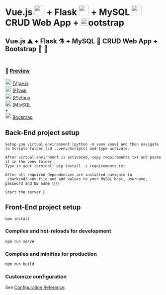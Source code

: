 # Vue.js <img src="https://cdn.icon-icons.com/icons2/2107/PNG/512/file_type_vue_icon_130078.png" width="32px"/> + Flask <img src="https://cdn.icon-icons.com/icons2/2148/PNG/512/flask_icon_132389.png" width="32px"> + MySQL <img src="https://cdn.icon-icons.com/icons2/2415/PNG/512/mysql_original_wordmark_logo_icon_146417.png" width="32px"/> CRUD Web App \+ <img src="https://cdn.icon-icons.com/icons2/2415/PNG/512/bootstrap_plain_logo_icon_146619.png" width="24px"/>ootstrap

## Vue.js ⛰️ + Flask ⚗️ + MySQL 🐬 CRUD Web App + Bootstrap 🥾 🙌 <br><br>

### 🎥 [Preview](https://youtu.be/OdjPbLJn3Dg)

<img src="https://cdn.icon-icons.com/icons2/2107/PNG/512/file_type_vue_icon_130078.png" width="20px"/> [[V]ue.js](https://v3.vuejs.org/)<br>
<img src="https://cdn.icon-icons.com/icons2/2148/PNG/512/flask_icon_132389.png" width="20px"/> [[F]lask](https://flask.palletsprojects.com/en/2.0.x/)<br>
<img src="https://cdn.icon-icons.com/icons2/112/PNG/512/python_18894.png" width="20px"/> [[P]ython](https://www.python.org/) <br>
<img src="https://cdn.icon-icons.com/icons2/2415/PNG/512/mysql_original_wordmark_logo_icon_146417.png" width="20px"/> [[M]ySQL](https://www.mysql.com/)<br>
\+ <br>
<img src="https://cdn.icon-icons.com/icons2/2415/PNG/512/bootstrap_plain_logo_icon_146619.png" width="20px"/> [Bootstrap](https://getbootstrap.com/)

## Back-End project setup

```
Setup you virtual environment [python -m venv venv] and then navigate to Scripts folder [cd ..venv/Scripts] and type activate.
```

```
After virtual envirnment is activated, copy requirements.txt and paste it in the venv folder.
Type in your terminal: pip install -r requirements.txt
```

```
After all required dependencies are installed navigate to ./backend/.env file and add values to your MySQL host, username, password and DB name 🔗🧔🔐
```

```
Start the server 🐍
```

## Front-End project setup

```
npm install
```

### Compiles and hot-reloads for development

```
npm run serve
```

### Compiles and minifies for production

```
npm run build
```

### Customize configuration

See [Configuration Reference](https://cli.vuejs.org/config/).
